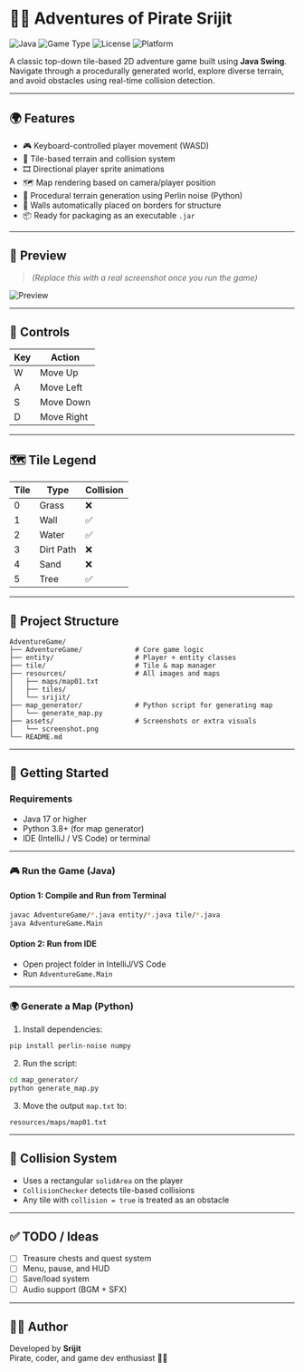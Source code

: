 
# 🏴‍☠️ Adventures of Pirate Srijit

![Java](https://img.shields.io/badge/Java-17%2B-red?logo=java)
![Game Type](https://img.shields.io/badge/Top--Down-RPG-blue)
![License](https://img.shields.io/badge/License-MIT-green)
![Platform](https://img.shields.io/badge/Platform-Desktop-lightgrey)

A classic top-down tile-based 2D adventure game built using **Java Swing**. Navigate through a procedurally generated world, explore diverse terrain, and avoid obstacles using real-time collision detection.

---

## 🌍 Features

- 🎮 Keyboard-controlled player movement (WASD)
- 🧱 Tile-based terrain and collision system
- 🎞️ Directional player sprite animations
- 🗺️ Map rendering based on camera/player position
- 🧠 Procedural terrain generation using Perlin noise (Python)
- 🧱 Walls automatically placed on borders for structure
- 📦 Ready for packaging as an executable `.jar`

---

## 📸 Preview

> *(Replace this with a real screenshot once you run the game)*

![Preview](assets/screenshot.png)

---

## 🧩 Controls

| Key | Action    |
|-----|-----------|
| W   | Move Up   |
| A   | Move Left |
| S   | Move Down |
| D   | Move Right |

---

## 🗺 Tile Legend

| Tile | Type      | Collision |
|------|-----------|-----------|
| 0    | Grass     | ❌        |
| 1    | Wall      | ✅        |
| 2    | Water     | ✅        |
| 3    | Dirt Path | ❌        |
| 4    | Sand      | ❌        |
| 5    | Tree      | ✅        |

---

## 📁 Project Structure

```
AdventureGame/
├── AdventureGame/             # Core game logic
├── entity/                    # Player + entity classes
├── tile/                      # Tile & map manager
├── resources/                 # All images and maps
│   ├── maps/map01.txt
│   ├── tiles/
│   └── srijit/
├── map_generator/             # Python script for generating map
│   └── generate_map.py
├── assets/                    # Screenshots or extra visuals
│   └── screenshot.png
└── README.md
```

---

## 🚀 Getting Started

### Requirements

- Java 17 or higher
- Python 3.8+ (for map generator)
- IDE (IntelliJ / VS Code) or terminal

---

### 🎮 Run the Game (Java)

#### Option 1: Compile and Run from Terminal
```bash
javac AdventureGame/*.java entity/*.java tile/*.java
java AdventureGame.Main
```

#### Option 2: Run from IDE
- Open project folder in IntelliJ/VS Code
- Run `AdventureGame.Main`

---

### 🌍 Generate a Map (Python)

1. Install dependencies:
```bash
pip install perlin-noise numpy
```

2. Run the script:
```bash
cd map_generator/
python generate_map.py
```

3. Move the output `map.txt` to:
```
resources/maps/map01.txt
```

---

## 🧱 Collision System

- Uses a rectangular `solidArea` on the player
- `CollisionChecker` detects tile-based collisions
- Any tile with `collision = true` is treated as an obstacle

---


## ✅ TODO / Ideas

- [ ] Treasure chests and quest system
- [ ] Menu, pause, and HUD
- [ ] Save/load system
- [ ] Audio support (BGM + SFX)

---


## 👨‍💻 Author

Developed by **Srijit**  
Pirate, coder, and game dev enthusiast 🏴‍☠️
